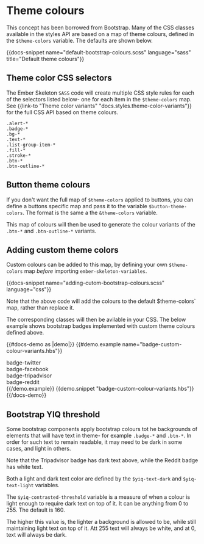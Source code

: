 # Theme colours

This concept has been borrowed from Bootstrap. Many of the CSS classes available in the styles API are based on a map of theme colours, defined in the `$theme-colors` variable. The defaults are shown below.

{{docs-snippet name="default-bootstrap-colours.scss" language="sass" title="Default theme colours"}}

## Theme color CSS selectors

The Ember Skeleton `SASS` code will create multiple CSS style rules for each of the selectors listed below- one for each item in the `$theme-colors` map. See {{link-to "Theme color variants" "docs.styles.theme-color-variants"}} for the full CSS API based on theme colours.

    .alert-*
    .badge-*
    .bg-*
    .text-*
    .list-group-item-*
    .fill-*
    .stroke-*
    .btn-*
    .btn-outline-*

## Button theme colours

If you don't want the full map of `$theme-colors` applied to buttons, you can define a buttons specific map and pass it to the variable `$button-theme-colors`. The format is the same a the `&theme-colors` variable.

This map of colours will then be used to generate the colour variants of the `.btn-*` and `.btn-outline-*` variants.

## Adding custom theme colors

Custom colours can be added to this map, by defining your own `$theme-colors` map *before* importing `ember-skeleton-variables`.

{{docs-snippet name="adding-cutom-bootstrap-colours.scss" language="css"}}

Note that the above code will add the colours to the default $theme-colors` map, rather than replace it.

The corresponding classes will then be avilable in your CSS. The below example shows bootstrap badges implemented with custom theme colours defined above.

{{#docs-demo as |demo|}}
  {{#demo.example name="badge-custom-colour-variants.hbs"}}
    <div class="badge badge-twitter">badge-twitter</div>
    <div class="badge badge-facebook">badge-facebook</div>
    <div class="badge badge-tripadvisor">badge-tripadvisor</div>
    <div class="badge badge-reddit">badge-reddit</div>
  {{/demo.example}}
  {{demo.snippet "badge-custom-colour-variants.hbs"}}
{{/docs-demo}}

## Bootstrap YIQ threshold

Some bootstrap components apply bootstrap colours tot he backgrounds of elements that will have text in theme- for example `.badge-*` and `.btn-*`. In order for such text to remain readable, it may need to be dark in some cases, and light in others.

Note that the Tripadvisor badge has dark text above, while the Reddit badge has white text.

Both a light and dark text color are defined by the `$yiq-text-dark` and `$yiq-text-light` variables.

The `$yiq-contrasted-threshold` variable is a measure of when a colour is light enough to require dark text on top of it. It can be anything from 0 to 255. The default is 160.

The higher this value is, the lighter a background is allowed to be, while still maintaining light text on top of it. Att 255 text will always be white, and at 0, text will always be dark.